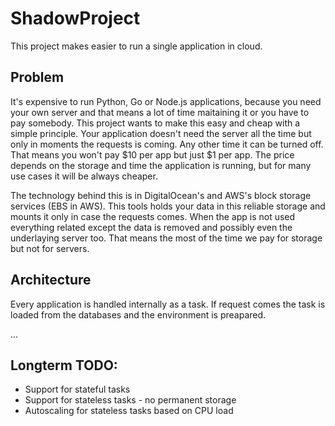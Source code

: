 # ShadowProject

This project makes easier to run a single application in cloud.

## Problem

It's expensive to run Python, Go or Node.js applications, because you need
your own server and that means a lot of time maitaining it or you have
to pay somebody. This project wants to make this easy and cheap with a simple
principle. Your application doesn't need the server all the time but only
in moments the requests is coming. Any other time it can be turned off.
That means you won't pay $10 per app but just $1 per app. The price depends
on the storage and time the application is running, but for many use cases
it will be always cheaper.

The technology behind this is in DigitalOcean's and AWS's block storage
services (EBS in AWS). This tools holds your data in this reliable storage
and mounts it only in case the requests comes. When the app is not used
everything related except the data is removed and possibly even the
underlaying server too. That means the most of the time we pay for
storage but not for servers.  
 
 
## Architecture

Every application is handled internally as a task. If request comes
the task is loaded from the databases and the environment is preapared.

...

## Longterm TODO:

* Support for stateful tasks
* Support for stateless tasks - no permanent storage
* Autoscaling for stateless tasks based on CPU load
